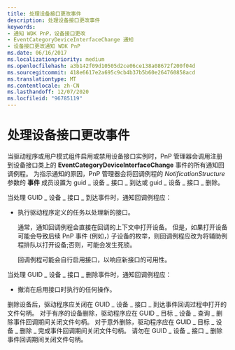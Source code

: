 ```yaml
---
title: 处理设备接口更改事件
description: 处理设备接口更改事件
keywords:
- 通知 WDK PnP，设备接口更改
- EventCategoryDeviceInterfaceChange 通知
- 设备接口更改通知 WDK PnP
ms.date: 06/16/2017
ms.localizationpriority: medium
ms.openlocfilehash: a3b142f09d10505d2ce06ce138a08672f200f04d
ms.sourcegitcommit: 418e6617e2a695c9cb4b37b5b60e264760858acd
ms.translationtype: MT
ms.contentlocale: zh-CN
ms.lasthandoff: 12/07/2020
ms.locfileid: "96785119"
---
```

# <a name="handling-device-interface-change-events"></a>处理设备接口更改事件





当驱动程序或用户模式组件启用或禁用设备接口实例时，PnP 管理器会调用注册到设备接口类上的 **EventCategoryDeviceInterfaceChange** 事件的所有通知回调例程。 为指示通知的原因，PnP 管理器会将回调例程的 *NotificationStructure* 参数的 **事件** 成员设置为 guid \_ 设备 \_ 接口 \_ 到达或 guid \_ 设备 \_ 接口 \_ 删除。

当处理 GUID \_ 设备 \_ 接口 \_ 到达事件时，通知回调例程应：

-   执行驱动程序定义的任务以处理新的接口。

    通常，通知回调例程会直接在回调的上下文中打开设备。 但是，如果打开设备可能会导致后续 PnP 事件 (例如，) 子设备的枚举，则回调例程应改为将辅助例程排队以打开设备;否则，可能会发生死锁。

    回调例程可能会自行启用接口，以响应新接口的可用性。

当处理 GUID \_ 设备 \_ 接口 \_ 删除事件时，通知回调例程应：

-   撤消在启用接口时执行的任何操作。

删除设备后，驱动程序应关闭在 GUID \_ 设备 \_ 接口 \_ 到达事件回调过程中打开的文件句柄。 对于有序的设备删除，驱动程序应在 GUID \_ 目标 \_ 设备 \_ 查询 \_ 删除事件回调期间关闭文件句柄。 对于意外删除，驱动程序应在 GUID \_ 目标 \_ 设备 \_ 删除 \_ 完成事件回调期间关闭文件句柄。 请勿在 GUID \_ 设备 \_ 接口 \_ 删除事件回调期间关闭文件句柄。

 

 




